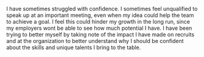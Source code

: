  I have sometimes struggled with confidence. I sometimes feel unqualified to speak up at an important meeting, even when my idea could help the team to achieve a goal. I feel this could hinder my growth in the long run, since my employers wont be able to see how much potential I have. I have been trying to better myself by taking note  of the impact I have made on recruits and at the organization to better understand why I should be confident about the skills and unique talents I bring to the table.